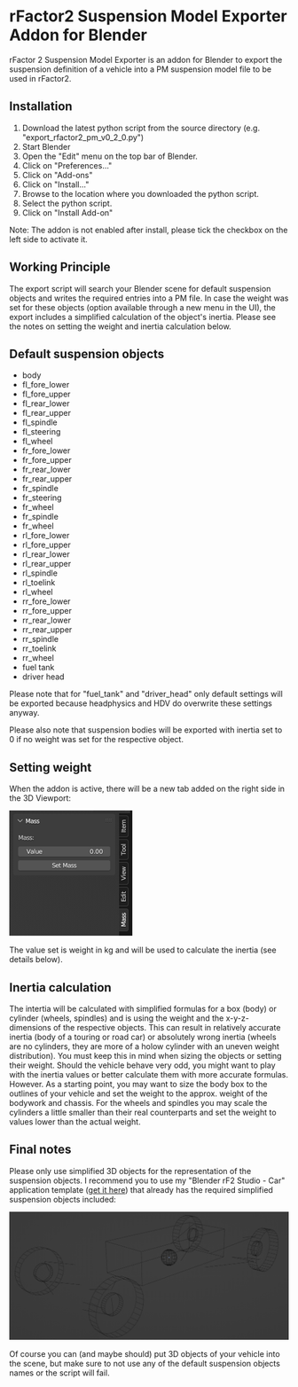 # rFactor2 Suspension Model Exporter Addon for Blender
rFactor 2 Suspension Model Exporter is an addon for Blender to export the suspension definition of a vehicle into a PM suspension model file to be used in rFactor2.

## Installation
1. Download the latest python script from the source directory (e.g. "export_rfactor2_pm_v0_2_0.py")
2. Start Blender
3. Open the "Edit" menu on the top bar of Blender.
4. Click on "Preferences..."
5. Click on "Add-ons"
6. Click on "Install..."
7. Browse to the location where you downloaded the python script.
8. Select the python script.
9. Click on "Install Add-on"

Note: The addon is not enabled after install, please tick the checkbox on the left side to activate it.

## Working Principle
The export script will search your Blender scene for default suspension objects and writes the required entries into a PM file. In case the weight was set for these objects (option available through a new menu in the UI), the export includes a simplified calculation of the object's inertia. Please see the notes on setting the weight and inertia calculation below.

## Default suspension objects
* body
* fl_fore_lower
* fl_fore_upper
* fl_rear_lower
* fl_rear_upper
* fl_spindle
* fl_steering
* fl_wheel
* fr_fore_lower
* fr_fore_upper
* fr_rear_lower
* fr_rear_upper
* fr_spindle
* fr_steering
* fr_wheel
* fr_spindle
* fr_wheel
* rl_fore_lower
* rl_fore_upper
* rl_rear_lower
* rl_rear_upper
* rl_spindle
* rl_toelink
* rl_wheel
* rr_fore_lower
* rr_fore_upper
* rr_rear_lower
* rr_rear_upper
* rr_spindle
* rr_toelink
* rr_wheel
* fuel tank
* driver head

Please note that for "fuel_tank" and "driver_head" only default settings will be exported because headphysics and HDV do overwrite these settings anyway.

Please also note that suspension bodies will be exported with inertia set to 0 if no weight was set for the respective object.

## Setting weight
When the addon is active, there will be a new tab added on the right side in the 3D Viewport:

![Screenshot of the tab menu in the 3D Viewport](img/ui_mass.png)

The value set is weight in kg and will be used to calculate the inertia (see details below).

## Inertia calculation
The intertia will be calculated with simplified formulas for a box (body) or cylinder (wheels, spindles) and is using the weight and the x-y-z-dimensions of the respective objects. This can result in relatively accurate inertia (body of a touring or road car) or absolutely wrong inertia (wheels are no cylinders, they are more of a holow cylinder with an uneven weight distribution). You must keep this in mind when sizing the objects or setting their weight. Should the vehicle behave very odd, you might want to play with the inertia values or better calculate them with more accurate formulas.
However. As a starting point, you may want to size the body box to the outlines of your vehicle and set the weight to the approx. weight of the bodywork and chassis. For the wheels and spindles you may scale the cylinders a little smaller than their real counterparts and set the weight to values lower than the actual weight.

## Final notes
Please only use simplified 3D objects for the representation of the suspension objects. I recommend you to use my "Blender rF2 Studio - Car" application template ([get it here](https://github.com/MrFuNK1/Blender-rF2-Studio)) that already has the required simplified suspension objects included:

![Screenshot of the simplified suspension objects as part of the "Blender rF2 Studio - Car" application template](img/suspension_objects.png)

Of course you can (and maybe should) put 3D objects of your vehicle into the scene, but make sure to not use any of the default suspension objects names or the script will fail.
